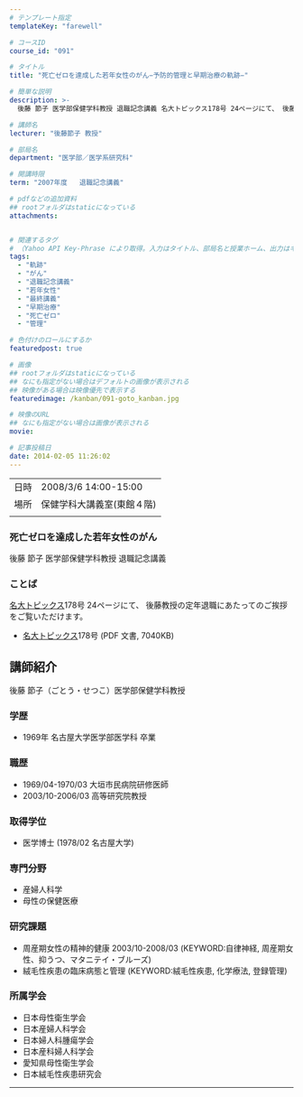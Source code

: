 ```yaml
---
# テンプレート指定
templateKey: "farewell"

# コースID
course_id: "091"

# タイトル
title: "死亡ゼロを達成した若年女性のがん−予防的管理と早期治療の軌跡−"

# 簡単な説明
description: >-
  後藤 節子 医学部保健学科教授 退職記念講義 名大トピックス178号 24ページにて、 後藤教授の定年退職にあたってのご挨拶をご覧いただけます。   * 名 ....

# 講師名
lecturer: "後藤節子 教授"

# 部局名
department: "医学部／医学系研究科"

# 開講時限
term: "2007年度	退職記念講義"

# pdfなどの追加資料
## rootフォルダはstaticになっている
attachments:


# 関連するタグ
# （Yahoo API Key-Phrase により取得。入力はタイトル、部局名と授業ホーム、出力はキーフレーズ（tags））
tags:
  - "軌跡"
  - "がん"
  - "退職記念講義"
  - "若年女性"
  - "最終講義"
  - "早期治療"
  - "死亡ゼロ"
  - "管理"

# 色付けのロールにするか
featuredpost: true

# 画像
## rootフォルダはstaticになっている
## なにも指定がない場合はデフォルトの画像が表示される
## 映像がある場合は映像優先で表示する
featuredimage: /kanban/091-goto_kanban.jpg

# 映像のURL
## なにも指定がない場合は画像が表示される
movie: 

# 記事投稿日
date: 2014-02-05 11:26:02
---
```


|   |   |
|---|---|
| 日時 | 2008/3/6  14:00-15:00 |
| 場所 | 保健学科大講義室(東館４階) |
|   |   |


### 死亡ゼロを達成した若年女性のがん

後藤 節子 医学部保健学科教授 退職記念講義

### ことば

[名大トピックス](http://www.nagoya-u.ac.jp/about-nu/public-relations/publication/topics-archive.html)178号 24ページにて、 後藤教授の定年退職にあたってのご挨拶をご覧いただけます。

* <a href="http://www.nagoya-u.ac.jp/about-nu/public-relations/publication/upload_images/no178.pdf" target="_blank">[名大トピックス](http://www.nagoya-u.ac.jp/about-nu/public-relations/publication/topics-archive.html)178号</a> (PDF 文書, 7040KB)


## 講師紹介

後藤 節子（ごとう・せつこ）医学部保健学科教授

### 学歴

* 1969年  名古屋大学医学部医学科 卒業

### 職歴

* 1969/04-1970/03 大垣市民病院研修医師
* 2003/10-2006/03 高等研究院教授

### 取得学位

* 医学博士 (1978/02 名古屋大学)

### 専門分野

* 産婦人科学
* 母性の保健医療

### 研究課題

* 周産期女性の精神的健康 2003/10-2008/03 (KEYWORD:自律神経, 周産期女性、抑うつ、マタニテイ・ブルーズ)
* 絨毛性疾患の臨床病態と管理 (KEYWORD:絨毛性疾患, 化学療法, 登録管理)

### 所属学会

* 日本母性衛生学会
* 日本産婦人科学会
* 日本婦人科腫瘍学会
* 日本産科婦人科学会
* 愛知県母性衛生学会
* 日本絨毛性疾患研究会



-----